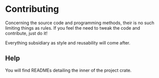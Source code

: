 # Contributing

Concerning the source code and programming methods, their is no such limiting things as rules.
If you feel the need to tweak the code and contribute, just do it!

Everything subsidiary as style and reusability will come after.

## Help

You will find READMEs detailing the inner of the project crate.
